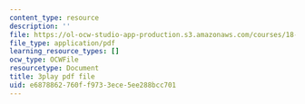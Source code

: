 ```yaml
---
content_type: resource
description: ''
file: https://ol-ocw-studio-app-production.s3.amazonaws.com/courses/18-01sc-single-variable-calculus-fall-2010/e6878862760ff9733ece5ee288bcc701_MYXMC7koJyY.pdf
file_type: application/pdf
learning_resource_types: []
ocw_type: OCWFile
resourcetype: Document
title: 3play pdf file
uid: e6878862-760f-f973-3ece-5ee288bcc701
---
```

